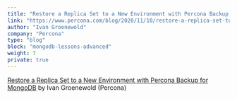```yaml
---
title: "Restore a Replica Set to a New Environment with Percona Backup for MongoDB"
link: "https://www.percona.com/blog/2020/11/10/restore-a-replica-set-to-a-new-environment-with-percona-backup-for-mongodb/"
author: "Ivan Groenewold"
company: "Percona"
type: "blog"
block: "mongodb-lessons-advanced"
weight: 7
private: true
---
```


[Restore a Replica Set to a New Environment with Percona Backup for MongoDB](https://www.percona.com/blog/2020/11/10/restore-a-replica-set-to-a-new-environment-with-percona-backup-for-mongodb/) by Ivan Groenewold (Percona)